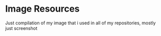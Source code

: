 # Image Resources
Just compilation of my image that i used in all of my repositories, mostly just screenshot
